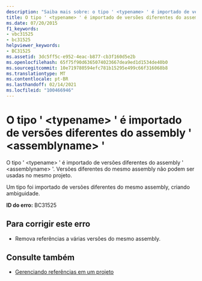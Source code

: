 ```yaml
---
description: "Saiba mais sobre: o tipo ' <typename> ' é importado de versões diferentes do assembly ' <assemblyname> '"
title: O tipo ' <typename> ' é importado de versões diferentes do assembly ' <assemblyname> '
ms.date: 07/20/2015
f1_keywords:
- vbc31525
- bc31525
helpviewer_keywords:
- BC31525
ms.assetid: 3dc5ff5c-e952-4eac-b877-cb3f160d5e2b
ms.openlocfilehash: 65f75f90d6365074023667dea9ed1d1534de40b0
ms.sourcegitcommit: 10e719780594efc781b15295e499c66f316068b8
ms.translationtype: MT
ms.contentlocale: pt-BR
ms.lasthandoff: 02/14/2021
ms.locfileid: "100466946"
---
```

# <a name="type-typename-is-imported-from-different-versions-of-assembly-assemblyname"></a>O tipo ' \<typename> ' é importado de versões diferentes do assembly ' \<assemblyname> '

O tipo ' \<typename> ' é importado de versões diferentes do assembly ' \<assemblyname> '. Versões diferentes do mesmo assembly não podem ser usadas no mesmo projeto.  
  
 Um tipo foi importado de versões diferentes do mesmo assembly, criando ambiguidade.  
  
 **ID do erro:** BC31525  
  
## <a name="to-correct-this-error"></a>Para corrigir este erro  
  
- Remova referências a várias versões do mesmo assembly.  
  
## <a name="see-also"></a>Consulte também

- [Gerenciando referências em um projeto](/visualstudio/ide/managing-references-in-a-project)
